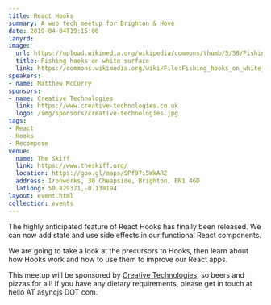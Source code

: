 ```yaml
---
title: React Hooks
summary: A web tech meetup for Brighton & Hove
date: 2019-04-04T19:15:00
lanyrd: 
image:
  url: https://upload.wikimedia.org/wikipedia/commons/thumb/5/58/Fishing_hooks_on_white_surface.jpg/512px-Fishing_hooks_on_white_surface.jpg
  title: Fishing hooks on white surface
  link: https://commons.wikimedia.org/wiki/File:Fishing_hooks_on_white_surface.jpg
speakers:
- name: Matthew McCorry
sponsors:
- name: Creative Technologies
  link: https://www.creative-technologies.co.uk
  logo: /img/sponsors/creative-technologies.jpg
tags:
- React
- Hooks
- Recompose
venue:
  name: The Skiff
  link: https://www.theskiff.org/
  location: https://goo.gl/maps/SPf97i5WkAR2
  address: Ironworks, 30 Cheapside, Brighton, BN1 4GD
  latlong: 50.829371,-0.138194
layout: event.html
collection: events
---
```


The highly anticipated feature of React Hooks has finally been released. We can now add state and use side effects in our functional React components.

We are going to take a look at the precursors to Hooks, then learn about how Hooks work and how to use them to improve our React apps.

This meetup will be sponsored by [Creative Technologies](https://www.creative-technologies.co.uk), so beers and pizzas for all! If you have any dietary requirements, please get in touch at hello AT asyncjs DOT com.
